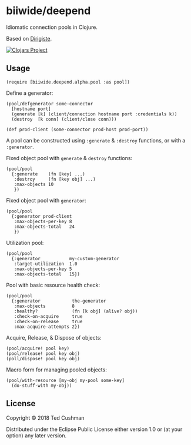 # biiwide/deepend

Idiomatic connection pools in Clojure.

Based on [Dirigiste](https://github.com/ztellman/dirigiste).

[![Clojars Project](https://img.shields.io/clojars/v/biiwide/deepend.svg)](https://clojars.org/biiwide/deepend)

## Usage
```
(require [biiwide.deepend.alpha.pool :as pool])
```

Define a generator:
```
(pool/defgenerator some-connector
  [hostname port]
  (generate [k] (client/connection hostname port :credentials k))
  (destroy  [k conn] (client/close conn)))

(def prod-client (some-connector prod-host prod-port))
```

A pool can be constructed using `:generate` & `:destroy` functions, or
with a `:generator`.

Fixed object pool with `generate` & `destroy` functions:
```
(pool/pool
  {:generate    (fn [key] ...)
   :destroy     (fn [key obj] ...)
   :max-objects 10
   })
```

Fixed object pool with `generator`:
```
(pool/pool
  {:generator prod-client
   :max-objects-per-key 8
   :max-objects-total   24
   })
```

Utilization pool:
```
(pool/pool
  {:generator           my-custom-generator
   :target-utilization  1.0
   :max-objects-per-key 5
   :max-objects-total   15})
```

Pool with basic resource health check:
```
(pool/pool
  {:generator            the-generator
   :max-objects          8
   :healthy?             (fn [k obj] (alive? obj))
   :check-on-acquire     true
   :check-on-release     true
   :max-acquire-attempts 2})
```

Acquire, Release, & Dispose of objects:
```
(pool/acquire! pool key)
(pool/release! pool key obj)
(poll/dispose! pool key obj)
```

Macro form for managing pooled objects:
```
(pool/with-resource [my-obj my-pool some-key]
  (do-stuff-with my-obj))
```


## License

Copyright © 2018 Ted Cushman

Distributed under the Eclipse Public License either version 1.0 or (at
your option) any later version.
